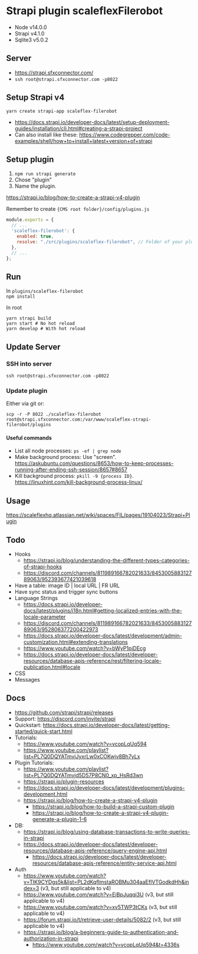 # Strapi plugin scaleflexFilerobot

- Node v14.0.0
- Strapi v4.1.0
- Sqlite3 v5.0.2

## Server

- https://strapi.sfxconnector.com/
- `ssh root@strapi.sfxconnector.com -p8022`

## Setup Strapi v4

`yarn create strapi-app scaleflex-filerobot`

- https://docs.strapi.io/developer-docs/latest/setup-deployment-guides/installation/cli.html#creating-a-strapi-project
- Can also install like these: https://www.codegrepper.com/code-examples/shell/how+to+install+latest+version+of+strapi

## Setup plugin

1. `npm run strapi generate`
2. Chose "plugin"
3. Name the plugin.

https://strapi.io/blog/how-to-create-a-strapi-v4-plugin

Remember to create `{CMS root folder}/config/plugins.js`

```js
module.exports = {
  // ...
  'scaleflex-filerobot': {
    enabled: true,
    resolve: "./src/plugins/scaleflex-filerobot", // Folder of your plugin
  },
  // ...
};
```

## Run

In `plugins/scaleflex-filerobot`  
`npm install`

In root
```
yarn strapi build
yarn start # No hot reload
yarn develop # With hot reload
```

## Update Server

### SSH into server

`ssh root@strapi.sfxconnector.com -p8022`

### Update plugin

Either via git or:

`scp -r -P 8022 ./scaleflex-filerobot root@strapi.sfxconnector.com:/var/www/scaleflex-strapi-filerobot/plugins`

#### Useful commands

- List all node processes: `ps -ef | grep node`
- Make background process: Use "screen". https://askubuntu.com/questions/8653/how-to-keep-processes-running-after-ending-ssh-session/8657#8657
- Kill background process: `pkill -9 {process ID}`. https://linuxhint.com/kill-background-process-linux/

## Usage

https://scaleflexhq.atlassian.net/wiki/spaces/FIL/pages/19104023/Strapi+Plugin

## Todo

- Hooks 
	- https://strapi.io/blog/understanding-the-different-types-categories-of-strapi-hooks
	- https://discord.com/channels/811989166782021633/845300588312789063/952393677421039618
- Have a table: image ID | local URL | FR URL
- Have sync status and trigger sync buttons
- Language Strings
	- https://docs.strapi.io/developer-docs/latest/plugins/i18n.html#getting-localized-entries-with-the-locale-parameter
	- https://discord.com/channels/811989166782021633/845300588312789063/952806377200422973
	- https://docs.strapi.io/developer-docs/latest/development/admin-customization.html#extending-translations
	- https://www.youtube.com/watch?v=bWyP1piDEcg
	- https://docs.strapi.io/developer-docs/latest/developer-resources/database-apis-reference/rest/filtering-locale-publication.html#locale
- CSS
- Messages

## Docs

- https://github.com/strapi/strapi/releases
- Support: https://discord.com/invite/strapi
- Quickstart: https://docs.strapi.io/developer-docs/latest/getting-started/quick-start.html
- Tutorials: 
	- https://www.youtube.com/watch?v=vcopLqUq594
	- https://www.youtube.com/playlist?list=PL7Q0DQYATmvjJyxrLw0xCOKwjv8Bh7yLx
- Plugin Tutorials: 
	- https://www.youtube.com/playlist?list=PL7Q0DQYATmvjd5D57P8CN0_xp_HsRd3wn
	- https://strapi.io/plugin-resources
  - https://docs.strapi.io/developer-docs/latest/development/plugins-development.html
  - https://strapi.io/blog/how-to-create-a-strapi-v4-plugin
	- https://strapi.io/blog/how-to-build-a-strapi-custom-plugin
	- https://strapi.io/blog/how-to-create-a-strapi-v4-plugin-generate-a-plugin-1-6
- DB: 
	- https://strapi.io/blog/using-database-transactions-to-write-queries-in-strapi
	- https://docs.strapi.io/developer-docs/latest/developer-resources/database-apis-reference/query-engine-api.html
		- https://docs.strapi.io/developer-docs/latest/developer-resources/database-apis-reference/entity-service-api.html
- Auth
	- https://www.youtube.com/watch?v=TIK9CYDgs5k&list=PL2dKqfImstaROBMu304aaEfIVTGodkdHh&index=3 (v3, but still applicable to v4)
	- https://www.youtube.com/watch?v=EjBpJuqqi3U (v3, but still applicable to v4)
	- https://www.youtube.com/watch?v=xv5TWP3tCKs (v3, but still applicable to v4)
	- https://forum.strapi.io/t/retrieve-user-details/5082/2 (v3, but still applicable to v4)
	- https://strapi.io/blog/a-beginners-guide-to-authentication-and-authorization-in-strapi
		- https://www.youtube.com/watch?v=vcopLqUq594&t=4336s
